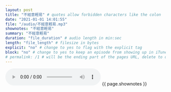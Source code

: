 ```yaml
---
layout: post
title: "不經意輕易" # quotes allow forbidden characters like the colon
date: "2021-01-01 14:01:55"
file: "/audio/不經意輕易.mp3"
shownotes: "不經意輕易"
summary: "不經意輕易"
duration: "file_duration" # audio length in min:sec
length: "file_length" # filesize in bytes
explicit: "no" # change to yes to flag with the explicit tag
block: "no" # change to yes to keep an episode from showing up in iTunes
# permalink: /1 # will be the ending part of the pages URL, delete to default to the title
---
```


<audio controls>
<source src="{{site.url}}{{site.baseurl}}{{ page.file }}" type="audio/x-mp3">
Your browser does not support the audio element.
</audio>
{{ page.shownotes }}
